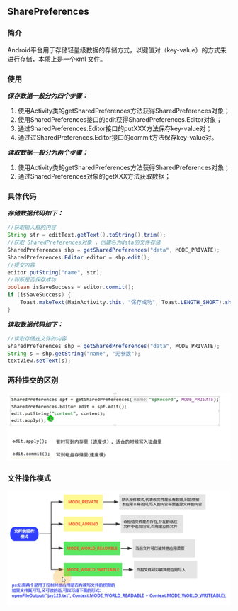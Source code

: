 ## SharePreferences

### 简介

Android平台用于存储轻量级数据的存储方式，以键值对（key-value）的方式来进行存储，本质上是一个xml 文件。



### 使用

***保存数据一般分为四个步骤：***

1. 使用Activity类的getSharedPreferences方法获得SharedPreferences对象；
2. 使用SharedPreferences接口的edit获得SharedPreferences.Editor对象；
3. 通过SharedPreferences.Editor接口的putXXX方法保存key-value对；
4. 通过过SharedPreferences.Editor接口的commit方法保存key-value对。

***读取数据一般分为两个步骤：***

1. 使用Activity类的getSharedPreferences方法获得SharedPreferences对象；
2. 通过SharedPreferences对象的getXXX方法获取数据；



### 具体代码

***存储数据代码如下：***

```java
//获取输入框的内容
String str = editText.getText().toString().trim();
//获取 SharedPreferences对象 ，创建名为data的文件存储
SharedPreferences shp = getSharedPreferences("data", MODE_PRIVATE);
SharedPreferences.Editor editor = shp.edit();
//提交内容
editor.putString("name", str);
//判断是否保存成功
boolean isSaveSuccess = editor.commit();
if (isSaveSuccess) {
	Toast.makeText(MainActivity.this, "保存成功", Toast.LENGTH_SHORT).show();
}
```

***读取数据代码如下：***

```java
//读取存储在文件的内容
SharedPreferences shp = getSharedPreferences("data", MODE_PRIVATE);
String s = shp.getString("name", "无参数");
textView.setText(s);
```



### 两种提交的区别

![image-20211122194806227](SharePreferences\image-20211122194806227.png)

### 文件操作模式

![image-20220408135528882](SharePreferences\image-20220408135528882.png)